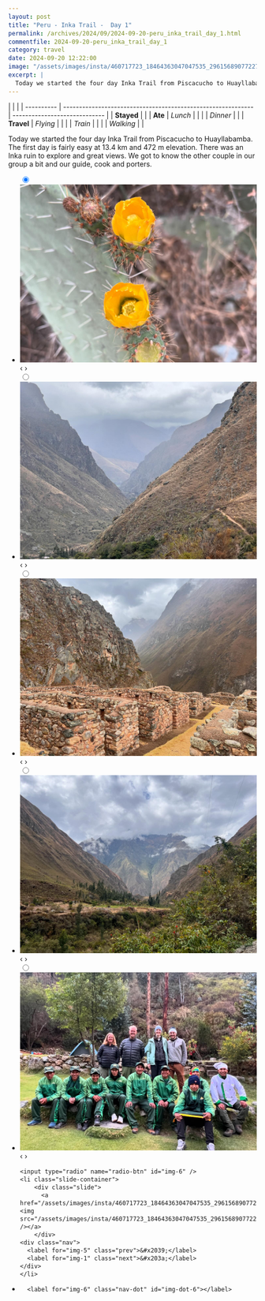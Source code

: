 ```yaml
---
layout: post
title: "Peru - Inka Trail -  Day 1"
permalink: /archives/2024/09/2024-09-20-peru_inka_trail_day_1.html
commentfile: 2024-09-20-peru_inka_trail_day_1
category: travel
date: 2024-09-20 12:22:00
image: "/assets/images/insta/460717723_18464363047047535_2961568907722746878_n_18464077351061196.jpg"
excerpt: |
  Today we started the four day Inka Trail from Piscacucho to Huayllabamba. The first day is fairly easy at 13.4 km and 472 m elevation. There was an Inka ruin to explore and great views. We got to know the other couple in our group a bit and our guide, cook and porters.
---
```


|            |                                                              |
| ---------- | ------------------------------------------------------------ | ----------------------------- |
| **Stayed** |  |
| **Ate**    | _Lunch_                                                      |          |
|            | _Dinner_                                                     |          |
| **Travel** | _Flying_                                                     |          |
|            | _Train_                                                      |          |
|            | _Walking_                                                    |          |


Today we started the four day Inka Trail from Piscacucho to Huayllabamba. The first day is fairly easy at 13.4 km and 472 m elevation. There was an Inka ruin to explore and great views. We got to know the other couple in our group a bit and our guide, cook and porters.


<ul class="slides">
    <input type="radio" name="radio-btn" id="img-1" checked="checked" />
    <li class="slide-container">
        <div class="slide">
          <a href="/assets/images/insta/460826437_18464363056047535_6099447835256830531_n_17907996507009349.jpg"><img src="/assets/images/insta/460826437_18464363056047535_6099447835256830531_n_17907996507009349.jpg" /></a>
        </div>
    <div class="nav">
      <label for="img-6" class="prev">&#x2039;</label>
      <label for="img-2" class="next">&#x203a;</label>
    </div>
    </li>
        <input type="radio" name="radio-btn" id="img-2"  />
    <li class="slide-container">
        <div class="slide">
          <a href="/assets/images/insta/460846079_18464363065047535_7026842396548728249_n_17933308946797213.jpg"><img src="/assets/images/insta/460846079_18464363065047535_7026842396548728249_n_17933308946797213.jpg" /></a>
        </div>
    <div class="nav">
      <label for="img-1" class="prev">&#x2039;</label>
      <label for="img-3" class="next">&#x203a;</label>
    </div>
    </li>
        <input type="radio" name="radio-btn" id="img-3"  />
    <li class="slide-container">
        <div class="slide">
          <a href="/assets/images/insta/460989081_18464363077047535_4845550819607778737_n_18068254747607913.jpg"><img src="/assets/images/insta/460989081_18464363077047535_4845550819607778737_n_18068254747607913.jpg" /></a>
        </div>
    <div class="nav">
      <label for="img-2" class="prev">&#x2039;</label>
      <label for="img-4" class="next">&#x203a;</label>
    </div>
    </li>
        <input type="radio" name="radio-btn" id="img-4"  />
    <li class="slide-container">
        <div class="slide">
          <a href="/assets/images/insta/460959569_18464363086047535_7564343705575825681_n_17893681019998771.jpg"><img src="/assets/images/insta/460959569_18464363086047535_7564343705575825681_n_17893681019998771.jpg" /></a>
        </div>
    <div class="nav">
      <label for="img-3" class="prev">&#x2039;</label>
      <label for="img-5" class="next">&#x203a;</label>
    </div>
    </li>
        <input type="radio" name="radio-btn" id="img-5"  />
    <li class="slide-container">
        <div class="slide">
          <a href="/assets/images/insta/460733189_18464363095047535_4503963853090902908_n_18052197055871123.jpg"><img src="/assets/images/insta/460733189_18464363095047535_4503963853090902908_n_18052197055871123.jpg" /></a>
        </div>
    <div class="nav">
      <label for="img-4" class="prev">&#x2039;</label>
      <label for="img-6" class="next">&#x203a;</label>
    </div>
    </li>
    
    <input type="radio" name="radio-btn" id="img-6" />
    <li class="slide-container">
        <div class="slide">
          <a href="/assets/images/insta/460717723_18464363047047535_2961568907722746878_n_18464077351061196.jpg"><img src="/assets/images/insta/460717723_18464363047047535_2961568907722746878_n_18464077351061196.jpg" /></a>
        </div>
    <div class="nav">
      <label for="img-5" class="prev">&#x2039;</label>
      <label for="img-1" class="next">&#x203a;</label>
    </div>
    </li>
			
<li class="nav-dots">
      <label for="img-1" class="nav-dot" id="img-dot-1"></label>
      <label for="img-2" class="nav-dot" id="img-dot-2"></label>
      <label for="img-3" class="nav-dot" id="img-dot-3"></label>
      <label for="img-4" class="nav-dot" id="img-dot-4"></label>
      <label for="img-5" class="nav-dot" id="img-dot-5"></label>

      <label for="img-6" class="nav-dot" id="img-dot-6"></label>

</li>
</ul>        
             

		